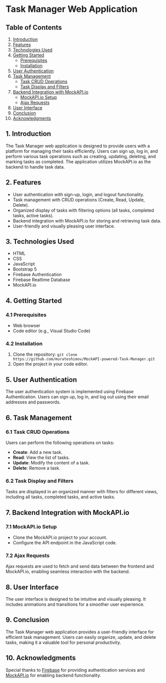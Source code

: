 # Task Manager Web Application 

## Table of Contents
1. [Introduction](#introduction)
2. [Features](#features)
3. [Technologies Used](#technologies-used)
4. [Getting Started](#getting-started)
   - [Prerequisites](#prerequisites)
   - [Installation](#installation)
5. [User Authentication](#user-authentication)
6. [Task Management](#task-management)
   - [Task CRUD Operations](#task-crud-operations)
   - [Task Display and Filters](#task-display-and-filters)
7. [Backend Integration with MockAPI.io](#backend-integration-with-mockapiio)
   - [MockAPI.io Setup](#mockapiio-setup)
   - [Ajax Requests](#ajax-requests)
8. [User Interface](#user-interface)
9. [Conclusion](#conclusion)
10. [Acknowledgments](#acknowledgments)

## 1. Introduction
The Task Manager web application is designed to provide users with a platform for managing their tasks efficiently. Users can sign up, log in, and perform various task operations such as creating, updating, deleting, and marking tasks as completed. The application utilizes MockAPI.io as the backend to handle task data.

## 2. Features
- User authentication with sign-up, login, and logout functionality.
- Task management with CRUD operations (Create, Read, Update, Delete).
- Organized display of tasks with filtering options (all tasks, completed tasks, active tasks).
- Backend integration with MockAPI.io for storing and retrieving task data.
- User-friendly and visually pleasing user interface.

## 3. Technologies Used
- HTML 
- CSS
- JavaScript
- Bootstrap 5
- Firebase Authentication
- Firebase Realtime Database
- MockAPI.io

## 4. Getting Started

### 4.1 Prerequisites
- Web browser
- Code editor (e.g., Visual Studio Code)

### 4.2 Installation
1. Clone the repository: `git clone https://github.com/murateshimov/MockAPI-powered-Task-Manager.git`
2. Open the project in your code editor.

## 5. User Authentication
The user authentication system is implemented using Firebase Authentication. Users can sign up, log in, and log out using their email addresses and passwords.

## 6. Task Management

### 6.1 Task CRUD Operations
Users can perform the following operations on tasks:
- **Create**: Add a new task.
- **Read**: View the list of tasks.
- **Update**: Modify the content of a task.
- **Delete**: Remove a task.

### 6.2 Task Display and Filters
Tasks are displayed in an organized manner with filters for different views, including all tasks, completed tasks, and active tasks.

## 7. Backend Integration with MockAPI.io

### 7.1 MockAPI.io Setup
- Clone the MockAPI.io project to your account.
- Configure the API endpoint in the JavaScript code.

### 7.2 Ajax Requests
Ajax requests are used to fetch and send data between the frontend and MockAPI.io, enabling seamless interaction with the backend.

## 8. User Interface
The user interface is designed to be intuitive and visually pleasing. It includes animations and transitions for a smoother user experience.

## 9. Conclusion
The Task Manager web application provides a user-friendly interface for efficient task management. Users can easily organize, update, and delete tasks, making it a valuable tool for personal productivity.

## 10. Acknowledgments
Special thanks to [Firebase](https://firebase.google.com/) for providing authentication services and [MockAPI.io](https://www.mockapi.io/) for enabling backend functionality.
